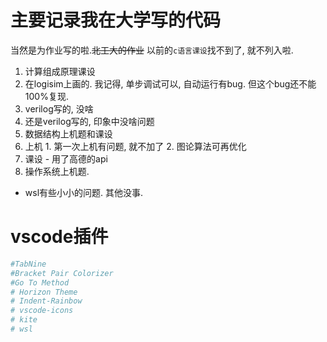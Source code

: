 # 主要记录我在大学写的代码

当然是为作业写的啦.~~北工大的作业~~ 
以前的``c语言课设``找不到了, 就不列入啦.

1. 计算组成原理课设
  1. 在logisim上画的. 我记得, 单步调试可以, 自动运行有bug. 但这个bug还不能100%复现. 
  2. verilog写的, 没啥
  3. 还是verilog写的, 印象中没啥问题
2. 数据结构上机题和课设
  1. 上机
    1. 第一次上机有问题, 就不加了
    2. 图论算法可再优化
  2. 课设
    - 用了高德的api
3. 操作系统上机题. 
  - wsl有些小小的问题. 其他没事.


# vscode插件
```bash
#TabNine
#Bracket Pair Colorizer
#Go To Method
# Horizon Theme
# Indent-Rainbow
# vscode-icons
# kite
# wsl
```
